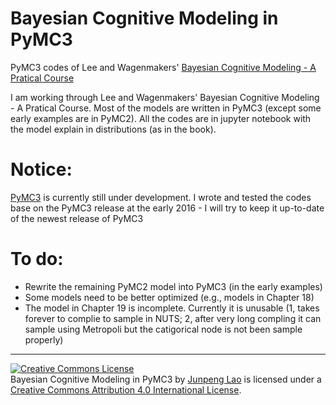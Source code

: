 # Bayesian Cognitive Modeling in PyMC3
PyMC3 codes of Lee and Wagenmakers' [Bayesian Cognitive Modeling - A Pratical Course](http://bayesmodels.com)

I am working through Lee and Wagenmakers' Bayesian Cognitive Modeling - A Pratical Course. Most of the models are written in PyMC3 (except some early examples are in PyMC2). All the codes are in jupyter notebook with the model explain in distributions (as in the book).
  
# Notice: 
[PyMC3](https://github.com/pymc-devs/pymc3/) is currently still under development. I wrote and tested the codes base on the PyMC3 release at the early 2016 - I will try to keep it up-to-date of the newest release of PyMC3

# To do:
- Rewrite the remaining PyMC2 model into PyMC3 (in the early examples)
- Some models need to be better optimized (e.g., models in Chapter 18)
- The model in Chapter 19 is incomplete. Currently it is unusable (1, takes forever to complie to sample in NUTS; 2, after very long compling it can sample using Metropoli but the catigorical node is not been sample properly)


---

<a rel="license" href="http://creativecommons.org/licenses/by/4.0/"><img alt="Creative Commons License" style="border-width:0" src="https://i.creativecommons.org/l/by/4.0/88x31.png" /></a><br /><span>Bayesian Cognitive Modeling in PyMC3</span> by <a xmlns:cc="http://creativecommons.org/ns#" href="https://github.com/junpenglao/" property="cc:attributionName" rel="cc:attributionURL">Junpeng Lao</a> is licensed under a <a rel="license" href="http://creativecommons.org/licenses/by/4.0/">Creative Commons Attribution 4.0 International License</a>.
